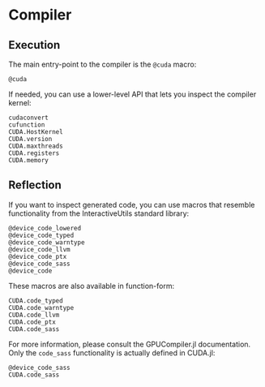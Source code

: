 # Compiler

## Execution

The main entry-point to the compiler is the `@cuda` macro:

```@docs
@cuda
```

If needed, you can use a lower-level API that lets you inspect the compiler kernel:

```@docs
cudaconvert
cufunction
CUDA.HostKernel
CUDA.version
CUDA.maxthreads
CUDA.registers
CUDA.memory
```


## Reflection

If you want to inspect generated code, you can use macros that resemble functionality from
the InteractiveUtils standard library:

```
@device_code_lowered
@device_code_typed
@device_code_warntype
@device_code_llvm
@device_code_ptx
@device_code_sass
@device_code
```

These macros are also available in function-form:

```
CUDA.code_typed
CUDA.code_warntype
CUDA.code_llvm
CUDA.code_ptx
CUDA.code_sass
```

For more information, please consult the GPUCompiler.jl documentation. Only the `code_sass`
functionality is actually defined in CUDA.jl:

```@docs
@device_code_sass
CUDA.code_sass
```
